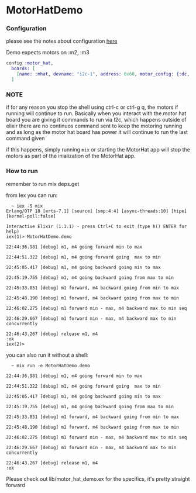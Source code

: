 # MotorHatDemo

### Configuration

please see the notes about configuration [here](https://github.com/matthewphilyaw/motor_hat/blob/252fcbd868406144b654932b75e4a2b8f16748fb/README.md) 

Demo expects motors on :m2, :m3
```elixir
config :motor_hat,
  boards: [
    [name: :mhat, devname: "i2c-1", address: 0x60, motor_config: {:dc, [:m2, :m3]}]
  ]
```

### NOTE
if for any reason you stop the shell using ctrl-c or ctrl-g q, the motors if running will continue to run. 
Basically when you interact with the motor hat board you are giving it commands to run via I2c,
which happens outside of elixir there are no continuos command sent to keep the motoring running and as long as the
motor hat board has power it will continue to run the last command given

if this happens, simply running `mix` or starting the MotorHat app will stop the motors as part of the inialization of the MotorHat app.
      
### How to run

remember to run mix deps.get

from Iex you can run:

```shell
  ~ iex -S mix
Erlang/OTP 18 [erts-7.1] [source] [smp:4:4] [async-threads:10] [hipe] [kernel-poll:false]

Interactive Elixir (1.1.1) - press Ctrl+C to exit (type h() ENTER for help)
iex(1)> MotorHatDemo.demo

22:44:36.981 [debug] m1, m4 going forward min to max

22:44:51.322 [debug] m1, m4 going forward going  max to min

22:45:05.417 [debug] m1, m4 going backward going min to max

22:45:19.755 [debug] m1, m4 going backward going from max to min

22:45:33.851 [debug] m1 forward, m4 backward going from min to max

22:45:48.190 [debug] m1 forward, m4 backward going from max to min

22:46:02.275 [debug] m1 forward min - max, m4 backward max to min seq

22:46:29.667 [debug] m1 forward min - max, m4 backward max to min concurrently

22:46:43.267 [debug] release m1, m4
:ok
iex(2)>
```

you can also run it without a shell:

```shell
  ~ mix run -e MotorHatDemo.demo

22:44:36.981 [debug] m1, m4 going forward min to max

22:44:51.322 [debug] m1, m4 going forward going  max to min

22:45:05.417 [debug] m1, m4 going backward going min to max

22:45:19.755 [debug] m1, m4 going backward going from max to min

22:45:33.851 [debug] m1 forward, m4 backward going from min to max

22:45:48.190 [debug] m1 forward, m4 backward going from max to min

22:46:02.275 [debug] m1 forward min - max, m4 backward max to min seq

22:46:29.667 [debug] m1 forward min - max, m4 backward max to min concurrently

22:46:43.267 [debug] release m1, m4
:ok
```

Please check out lib/motor_hat_demo.ex for the specifics, it's pretty straight forward

